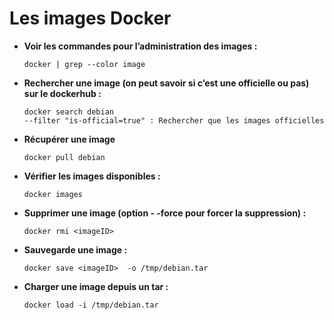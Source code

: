 # Les images Docker

- **Voir les commandes pour l’administration des images :**

  ```shell
  docker | grep --color image
  ```

- **Rechercher une image (on peut savoir si c’est une officielle ou pas) sur le dockerhub :**

  ```shell
  docker search debian
  --filter "is-official=true" : Rechercher que les images officielles
  ```

- **Récupérer une image**

  ```shell
  docker pull debian
  ```

- **Vérifier les images disponibles :**

  ```shell
  docker images
  ```

- **Supprimer une image (option - -force pour forcer la suppression) :**

  ```shell
  docker rmi <imageID> 
  ```

- **Sauvegarde une image :**

  ```shell
  docker save <imageID>  -o /tmp/debian.tar
  ```

- **Charger une image depuis un tar :**

  ```shell
  docker load -i /tmp/debian.tar
  ```
  